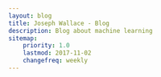 ```yaml
---
layout: blog
title: Joseph Wallace - Blog
description: Blog about machine learning
sitemap:
    priority: 1.0
    lastmod: 2017-11-02
    changefreq: weekly
---
```

